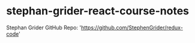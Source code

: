 # stephan-grider-react-course-notes

Stephan Grider GitHub Repo: 'https://github.com/StephenGrider/redux-code'
